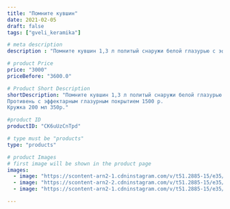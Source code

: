 ```yaml
---
title: "Помните кувшин"
date: 2021-02-05
draft: false
tags: ["gveli_keramika"]

# meta description
description : "Помните кувшин 1,3 л политый снаружи белой глазурью с эффектом пузырьков и кружевные барельефом? Если нет, лекго найдёте его в нашем профиле. Эти кружечки и под"

# product Price
price: "3000"
priceBefore: "3600.0"

# Product Short Description
shortDescription: "Помните кувшин 1,3 л политый снаружи белой глазурью с эффектом пузырьков и кружевные барельефом? Если нет, лекго найдёте его в нашем профиле. Эти кружечки и поднос/противень заказаны в комплект к нему. Кто хочет увидеть набор целиком, нет проблем, закажите//-сделаем😉
Противень с эффектарным глазурным покрытием 1500 р.
Кружка 200 мл 350р."

#product ID
productID: "CK6uUzCnTpd"

# type must be "products"
type: "products"

# product Images
# first image will be shown in the product page
images:
  - image: "https://scontent-arn2-1.cdninstagram.com/v/t51.2885-15/e35/145971288_1326790131029191_1794163441244646302_n.jpg?se=7&tp=1&_nc_ht=scontent-arn2-1.cdninstagram.com&_nc_cat=107&_nc_ohc=xX0vdm7v3pgAX_euC-i&oh=a0e119cf0d5f3afc25cacc71e4043d75&oe=60704948&ig_cache_key=MjUwMjUxNjI3MDA1MjUzMDc3MQ%3D%3D.2"
  - image: "https://scontent-arn2-2.cdninstagram.com/v/t51.2885-15/e35/145964896_126325422692528_8483356873792862001_n.jpg?se=7&tp=1&_nc_ht=scontent-arn2-2.cdninstagram.com&_nc_cat=108&_nc_ohc=4_Jko65vSjQAX8Squda&oh=cf23fed41b01fe0298f3caf640d204d0&oe=6071229C&ig_cache_key=MjUwMjUxNjI3MDA2OTIzNzkzOQ%3D%3D.2"
  - image: "https://scontent-arn2-1.cdninstagram.com/v/t51.2885-15/e35/145734499_503826733936955_7468217925377113806_n.jpg?se=7&tp=1&_nc_ht=scontent-arn2-1.cdninstagram.com&_nc_cat=111&_nc_ohc=RCRIxHs2VZsAX8KmYWi&oh=1e48aaf703ca1a39d48596e89da8458d&oe=606F6142&ig_cache_key=MjUwMjUxNjI3MTM3ODAxMTk2Nw%3D%3D.2"

---
```

